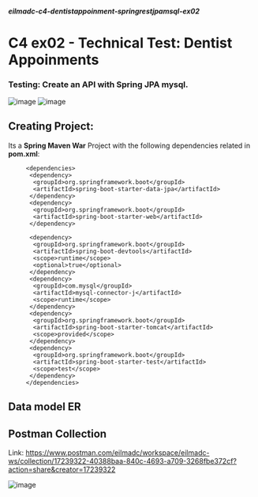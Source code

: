##### eilmadc-c4-dentistappoinment-springrestjpamsql-ex02
# C4 ex02 - Technical Test: Dentist Appoinments 

### Testing: Create an API with Spring JPA mysql.
![image](https://user-images.githubusercontent.com/57563030/234865331-71aef782-a9f8-4a1b-ac32-7e1da2ffbef1.png)
![image](https://user-images.githubusercontent.com/57563030/234865492-e4a20125-6498-4f8a-b8f7-8c344b93bd03.png)

## Creating Project:

Its a **Spring Maven War** Project with the following dependencies related in **pom.xml**:

         <dependencies>
          <dependency>
           <groupId>org.springframework.boot</groupId>
           <artifactId>spring-boot-starter-data-jpa</artifactId>
          </dependency>
          <dependency>
           <groupId>org.springframework.boot</groupId>
           <artifactId>spring-boot-starter-web</artifactId>
          </dependency>

          <dependency>
           <groupId>org.springframework.boot</groupId>
           <artifactId>spring-boot-devtools</artifactId>
           <scope>runtime</scope>
           <optional>true</optional>
          </dependency>
          <dependency>
           <groupId>com.mysql</groupId>
           <artifactId>mysql-connector-j</artifactId>
           <scope>runtime</scope>
          </dependency>
          <dependency>
           <groupId>org.springframework.boot</groupId>
           <artifactId>spring-boot-starter-tomcat</artifactId>
           <scope>provided</scope>
          </dependency>
          <dependency>
           <groupId>org.springframework.boot</groupId>
           <artifactId>spring-boot-starter-test</artifactId>
           <scope>test</scope>
          </dependency>
         </dependencies>


## Data model ER

## Postman Collection

Link: https://www.postman.com/eilmadc/workspace/eilmadc-ws/collection/17239322-40388baa-840c-4693-a709-3268fbe372cf?action=share&creator=17239322

![image](https://user-images.githubusercontent.com/57563030/234870200-55164c00-17b9-4015-adb6-ce3b0b64ec71.png)


